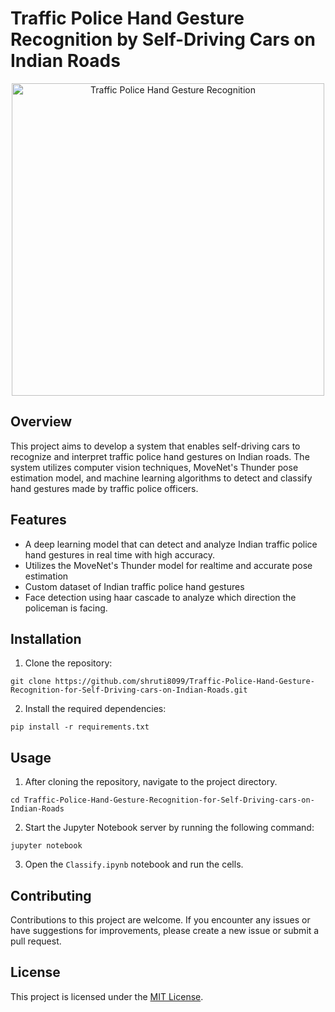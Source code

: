 # Traffic Police Hand Gesture Recognition by Self-Driving Cars on Indian Roads

<p align="center">
  <img src="https://static.toiimg.com/thumb/msid-66230198,imgsize-12837,width-400,resizemode-4/66230198.jpg" alt="Traffic Police Hand Gesture Recognition" width="500">
</p>

## Overview

This project aims to develop a system that enables self-driving cars to recognize and interpret traffic police hand gestures on Indian roads. The system utilizes computer vision techniques, MoveNet's Thunder pose estimation model, and machine learning algorithms to detect and classify hand gestures made by traffic police officers.

## Features

- A deep learning model that can detect and analyze Indian traffic police hand gestures in real time with high accuracy.
- Utilizes the MoveNet's Thunder model for realtime and accurate pose estimation
- Custom dataset of Indian traffic police hand gestures
- Face detection using haar cascade to analyze which direction the policeman is facing.

## Installation

1. Clone the repository:

``git clone https://github.com/shruti8099/Traffic-Police-Hand-Gesture-Recognition-for-Self-Driving-cars-on-Indian-Roads.git``


2. Install the required dependencies:

``pip install -r requirements.txt``


## Usage

1. After cloning the repository, navigate to the project directory.

``cd Traffic-Police-Hand-Gesture-Recognition-for-Self-Driving-cars-on-Indian-Roads``

2. Start the Jupyter Notebook server by running the following command:

``jupyter notebook``

3. Open the `Classify.ipynb` notebook and run the cells.

## Contributing

Contributions to this project are welcome. If you encounter any issues or have suggestions for improvements, please create a new issue or submit a pull request.

## License

This project is licensed under the [MIT License](LICENSE).
